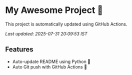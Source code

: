 # My Awesome Project 🚀

This project is automatically updated using GitHub Actions.

_Last updated: 2025-07-31 20:09:53 IST_

## Features
- Auto-update README using Python 🐍
- Auto Git push with GitHub Actions 🤖
